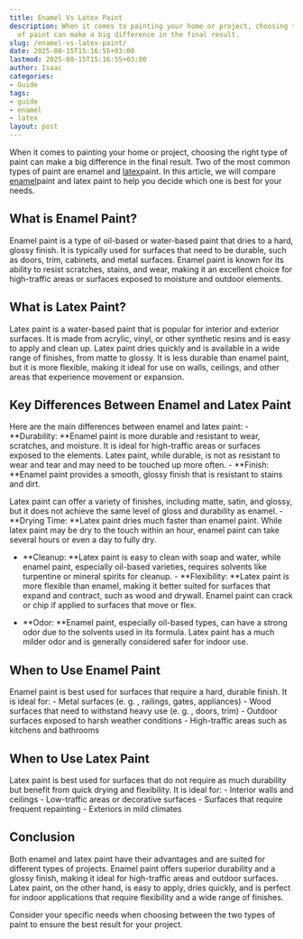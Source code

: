 ```yaml
---
title: Enamel Vs Latex Paint
description: When it comes to painting your home or project, choosing the right type
  of paint can make a big difference in the final result.
slug: /enamel-vs-latex-paint/
date: 2025-08-15T15:16:55+03:00
lastmod: 2025-08-15T15:16:55+03:00
author: Isaac
categories:
- Guide
tags:
- guide
- enamel
- latex
layout: post
---
```

When it comes to painting your home or project, choosing the right type of paint can make a big difference in the final result. Two of the most common types of paint are enamel and [latex](https://pestpolicy.com/best-paint-brushes-for-latex-paint/)paint. In this article, we will compare [enamel](https://pestpolicy.com/how-to-thin-enamel-paint/)paint and latex paint to help you decide which one is best for your needs.

##  What is Enamel Paint?

Enamel paint is a type of oil-based or water-based paint that dries to a hard, glossy finish. It is typically used for surfaces that need to be durable, such as doors, trim, cabinets, and metal surfaces. Enamel paint is known for its ability to resist scratches, stains, and wear, making it an excellent choice for high-traffic areas or surfaces exposed to moisture and outdoor elements.

##  What is Latex Paint?

Latex paint is a water-based paint that is popular for interior and exterior surfaces. It is made from acrylic, vinyl, or other synthetic resins and is easy to apply and clean up. Latex paint dries quickly and is available in a wide range of finishes, from matte to glossy. It is less durable than enamel paint, but it is more flexible, making it ideal for use on walls, ceilings, and other areas that experience movement or expansion.

##  Key Differences Between Enamel and Latex Paint

Here are the main differences between enamel and latex paint: - **Durability: **Enamel paint is more durable and resistant to wear, scratches, and moisture. It is ideal for high-traffic areas or surfaces exposed to the elements. Latex paint, while durable, is not as resistant to wear and tear and may need to be touched up more often. - **Finish: **Enamel paint provides a smooth, glossy finish that is resistant to stains and dirt.

Latex paint can offer a variety of finishes, including matte, satin, and glossy, but it does not achieve the same level of gloss and durability as enamel. - **Drying Time: **Latex paint dries much faster than enamel paint. While latex paint may be dry to the touch within an hour, enamel paint can take several hours or even a day to fully dry.

- **Cleanup: **Latex paint is easy to clean with soap and water, while enamel paint, especially oil-based varieties, requires solvents like turpentine or mineral spirits for cleanup. - **Flexibility: **Latex paint is more flexible than enamel, making it better suited for surfaces that expand and contract, such as wood and drywall. Enamel paint can crack or chip if applied to surfaces that move or flex.

- **Odor: **Enamel paint, especially oil-based types, can have a strong odor due to the solvents used in its formula. Latex paint has a much milder odor and is generally considered safer for indoor use.

##  When to Use Enamel Paint

Enamel paint is best used for surfaces that require a hard, durable finish. It is ideal for: - Metal surfaces (e. g. , railings, gates, appliances) - Wood surfaces that need to withstand heavy use (e. g. , doors, trim) - Outdoor surfaces exposed to harsh weather conditions - High-traffic areas such as kitchens and bathrooms

##  When to Use Latex Paint

Latex paint is best used for surfaces that do not require as much durability but benefit from quick drying and flexibility. It is ideal for: - Interior walls and ceilings - Low-traffic areas or decorative surfaces - Surfaces that require frequent repainting - Exteriors in mild climates

##  Conclusion

Both enamel and latex paint have their advantages and are suited for different types of projects. Enamel paint offers superior durability and a glossy finish, making it ideal for high-traffic areas and outdoor surfaces. Latex paint, on the other hand, is easy to apply, dries quickly, and is perfect for indoor applications that require flexibility and a wide range of finishes.

Consider your specific needs when choosing between the two types of paint to ensure the best result for your project.
